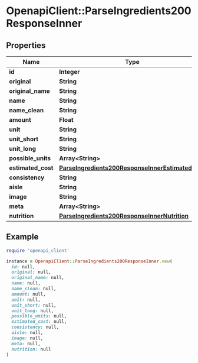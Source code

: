 # OpenapiClient::ParseIngredients200ResponseInner

## Properties

| Name | Type | Description | Notes |
| ---- | ---- | ----------- | ----- |
| **id** | **Integer** |  |  |
| **original** | **String** |  |  |
| **original_name** | **String** |  |  |
| **name** | **String** |  |  |
| **name_clean** | **String** |  |  |
| **amount** | **Float** |  |  |
| **unit** | **String** |  |  |
| **unit_short** | **String** |  |  |
| **unit_long** | **String** |  |  |
| **possible_units** | **Array&lt;String&gt;** |  |  |
| **estimated_cost** | [**ParseIngredients200ResponseInnerEstimatedCost**](ParseIngredients200ResponseInnerEstimatedCost.md) |  |  |
| **consistency** | **String** |  |  |
| **aisle** | **String** |  |  |
| **image** | **String** |  |  |
| **meta** | **Array&lt;String&gt;** |  |  |
| **nutrition** | [**ParseIngredients200ResponseInnerNutrition**](ParseIngredients200ResponseInnerNutrition.md) |  |  |

## Example

```ruby
require 'openapi_client'

instance = OpenapiClient::ParseIngredients200ResponseInner.new(
  id: null,
  original: null,
  original_name: null,
  name: null,
  name_clean: null,
  amount: null,
  unit: null,
  unit_short: null,
  unit_long: null,
  possible_units: null,
  estimated_cost: null,
  consistency: null,
  aisle: null,
  image: null,
  meta: null,
  nutrition: null
)
```

